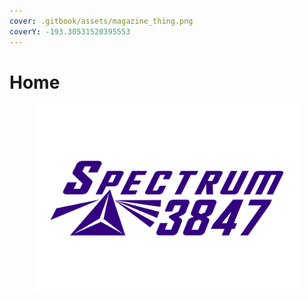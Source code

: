 ```yaml
---
cover: .gitbook/assets/magazine_thing.png
coverY: -193.30531520395553
---
```


# Home

<figure><img src=".gitbook/assets/Spectrum 3847 Logo 2022.svg" alt=""><figcaption></figcaption></figure>
